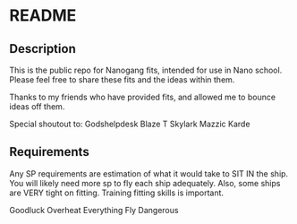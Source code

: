 # README

## Description
This is the public repo for Nanogang fits, intended for use in Nano school.
Please feel free to share these fits and the ideas within them.

Thanks to my friends who have provided fits, and allowed me to bounce ideas off them.

Special shoutout to:
Godshelpdesk
Blaze T Skylark
Mazzic Karde

## Requirements
Any SP requirements are estimation of what it would take to SIT IN the ship.
You will likely need more sp to fly each ship adequately.
Also, some ships are VERY tight on fitting.
Training fitting skills is important.

Goodluck
Overheat Everything
Fly Dangerous
